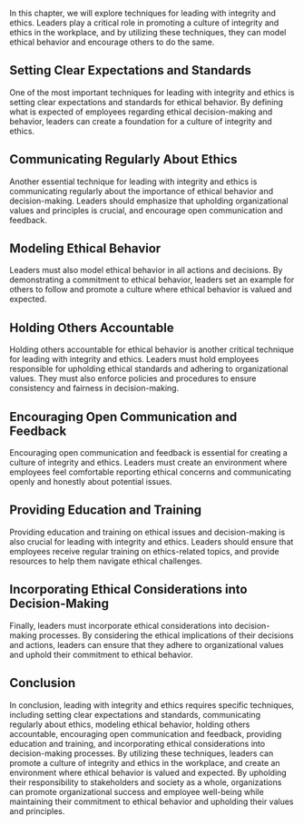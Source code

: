 
In this chapter, we will explore techniques for leading with integrity and ethics. Leaders play a critical role in promoting a culture of integrity and ethics in the workplace, and by utilizing these techniques, they can model ethical behavior and encourage others to do the same.

Setting Clear Expectations and Standards
----------------------------------------

One of the most important techniques for leading with integrity and ethics is setting clear expectations and standards for ethical behavior. By defining what is expected of employees regarding ethical decision-making and behavior, leaders can create a foundation for a culture of integrity and ethics.

Communicating Regularly About Ethics
------------------------------------

Another essential technique for leading with integrity and ethics is communicating regularly about the importance of ethical behavior and decision-making. Leaders should emphasize that upholding organizational values and principles is crucial, and encourage open communication and feedback.

Modeling Ethical Behavior
-------------------------

Leaders must also model ethical behavior in all actions and decisions. By demonstrating a commitment to ethical behavior, leaders set an example for others to follow and promote a culture where ethical behavior is valued and expected.

Holding Others Accountable
--------------------------

Holding others accountable for ethical behavior is another critical technique for leading with integrity and ethics. Leaders must hold employees responsible for upholding ethical standards and adhering to organizational values. They must also enforce policies and procedures to ensure consistency and fairness in decision-making.

Encouraging Open Communication and Feedback
-------------------------------------------

Encouraging open communication and feedback is essential for creating a culture of integrity and ethics. Leaders must create an environment where employees feel comfortable reporting ethical concerns and communicating openly and honestly about potential issues.

Providing Education and Training
--------------------------------

Providing education and training on ethical issues and decision-making is also crucial for leading with integrity and ethics. Leaders should ensure that employees receive regular training on ethics-related topics, and provide resources to help them navigate ethical challenges.

Incorporating Ethical Considerations into Decision-Making
---------------------------------------------------------

Finally, leaders must incorporate ethical considerations into decision-making processes. By considering the ethical implications of their decisions and actions, leaders can ensure that they adhere to organizational values and uphold their commitment to ethical behavior.

Conclusion
----------

In conclusion, leading with integrity and ethics requires specific techniques, including setting clear expectations and standards, communicating regularly about ethics, modeling ethical behavior, holding others accountable, encouraging open communication and feedback, providing education and training, and incorporating ethical considerations into decision-making processes. By utilizing these techniques, leaders can promote a culture of integrity and ethics in the workplace, and create an environment where ethical behavior is valued and expected. By upholding their responsibility to stakeholders and society as a whole, organizations can promote organizational success and employee well-being while maintaining their commitment to ethical behavior and upholding their values and principles.
